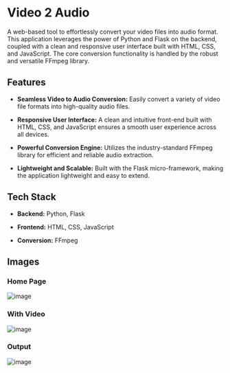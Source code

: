 # Video 2 Audio
A web-based tool to effortlessly convert your video files into audio format. This application leverages the power of Python and Flask on the backend, coupled with a clean and responsive user interface built with HTML, CSS, and JavaScript. The core conversion functionality is handled by the robust and versatile FFmpeg library.

## Features

- **Seamless Video to Audio Conversion:** Easily convert a variety of video file formats into high-quality audio files.

- **Responsive User Interface:** A clean and intuitive front-end built with HTML, CSS, and JavaScript ensures a smooth user experience across all devices.

- **Powerful Conversion Engine:** Utilizes the industry-standard FFmpeg library for efficient and reliable audio extraction.

- **Lightweight and Scalable:** Built with the Flask micro-framework, making the application lightweight and easy to extend.

## Tech Stack
- **Backend:** Python, Flask

- **Frontend:** HTML, CSS, JavaScript

- **Conversion:** FFmpeg

## Images

### Home Page
![image](https://github.com/user-attachments/assets/81297764-8d23-408a-8ac5-27bdfc4c9ac7)

### With Video
![image](https://github.com/user-attachments/assets/1bc68d70-5511-406f-9926-be88179f7e92)

### Output
![image](https://github.com/user-attachments/assets/22f63560-8ebc-4a07-a019-4f501117e626)


